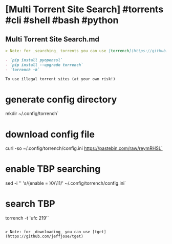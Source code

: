 # [Multi Torrent Site Search] #torrents #cli #shell #bash #python

## Multi Torrent Site Search.md

```markdown
> Note: for _searching_ torrents you can use [torrench](https://github.com/kryptxy/torrench)

- `pip install pyopenssl`
- `pip install --upgrade torrench`
- `torrench -h`

To use illegal torrent sites (at your own risk!)

```
# generate config directory
mkdir ~/.config/torrench`

# download config file
curl -so ~/.config/torrench/config.ini https://pastebin.com/raw/reymRHSL`

# enable TBP searching
sed -i '' 's/\(enable = \)0/\11/' ~/.config/torrench/config.ini`

# search TBP
torrench -t 'ufc 219'`
```

> Note: for _downloading_ you can use [tget](https://github.com/jeffjose/tget)
```

